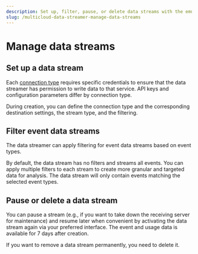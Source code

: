 ```yaml
---
description: Set up, filter, pause, or delete data streams with the emnify multicloud Data Streamer
slug: /multicloud-data-streamer-manage-data-streams
---
```


# Manage data streams

## Set up a data stream

Each [connection type](/multicloud-data-streamer-connection-types) requires specific credentials to ensure that the data streamer has permission to write data to that service. 
API keys and configuration parameters differ by connection type.

During creation, you can define the connection type and the corresponding destination settings, the stream type, and the filtering.

## Filter event data streams

The data streamer can apply filtering for event data streams based on event types. 

By default, the data stream has no filters and streams all events. You can apply multiple filters to each stream to create more granular and targeted data for analysis. 
The data stream will only contain events matching the selected event types.

## Pause or delete a data stream

You can pause a stream (e.g., if you want to take down the receiving server for maintenance) and resume later when convenient by activating the data stream again via your preferred interface. 
The event and usage data is available for 7 days after creation.

If you want to remove a data stream permanently, you need to delete it.

